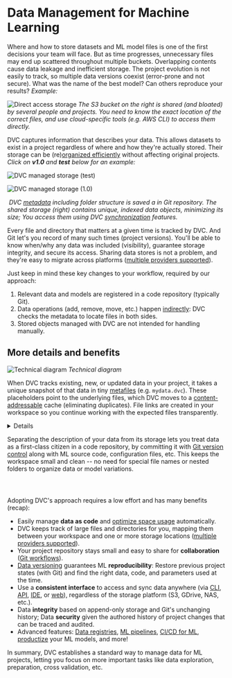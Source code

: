 # Data Management for Machine Learning

<!--
## Data Management for Machine Learning
-->

Where and how to store datasets and ML model files is one of the first decisions
your team will face. But as time progresses, unnecessary files may end up
scattered throughout multiple buckets. Overlapping contents cause data leakage
and inefficient storage. The project evolution is not easily to track, so
multiple data versions coexist (error-prone and not secure). What was the name
of the best model? Can others reproduce your results? _Example:_

![Direct access storage](/img/direct_access_storage.png) _The S3 bucket on the
right is shared (and bloated) by several people and projects. You need to know
the exact location of the correct files, and use cloud-specific tools (e.g. AWS
CLI) to access them directly._

DVC captures information that describes your data. This allows datasets to exist
in a <abbr>project</abbr> regardless of where and how they're actually stored.
Their storage can be (re)[organized efficiently] without affecting original
projects. _Click on **v1.0** and **test** below for an example:_

[organized efficiently]:
  /doc/user-guide/data-management/large-dataset-optimization

<toggle>
<tab title="test">

![DVC managed storage (test)](/img/dvc_managed_storage_0.png)

</tab>
<tab title="v1.0">

![DVC managed storage (1.0)](/img/dvc_managed_storage_1.png)

</tab>
</toggle>

![]() _DVC [metadata] including folder structure is saved a in Git repository.
The shared storage (right) contains unique, indexed data objects, minimizing its
size; You access them using DVC [synchronization] features._

Every file and directory that matters at a given time is tracked by DVC. And Git
let's you record of many such times (project versions). You'll be able to know
when/why any data was included (visibility), guarantee storage integrity, and
secure its access. Sharing data stores is not a problem, and they're easy to
migrate across platforms ([multiple providers supported]).

[metadata]: /doc/user-guide/project-structure/dvc-files#specification
[synchronization]:
  /doc/start/data-management/data-versioning#storing-and-sharing
[multiple providers supported]:
  /doc/command-reference/remote/add#supported-storage-types

Just keep in mind these key changes to your workflow, required by our approach:

1. Relevant data and models are registered in a code repository (typically Git).
1. Data operations (add, remove, move, etc.) happen [indirectly]: DVC checks the
   metadata to locate files in both sides.
1. Stored objects managed with DVC are not intended for handling manually.

[indirectly]: https://en.wikipedia.org/wiki/Indirection

## More details and benefits

![Technical diagram]() _Technical diagram_

When DVC tracks existing, new, or updated data in your <abbr>project</abbr>, it
takes a unique snapshot of that data in tiny [metafiles] (e.g. `mydata.dvc`).
These placeholders point to the underlying files, which DVC moves to a
[content-addressable] <abbr>cache</abbr> (eliminating duplicates). File links
are created in your <abbr>workspace</abbr> so you continue working with the
expected files transparently.

[metafiles]: /doc/user-guide/project-structure
[content-addressable]: https://en.wikipedia.org/wiki/Content-addressable_storage

<!--
[file links]:
  https://towardsdatascience.com/reflinks-vs-symlinks-vs-hard-links-and-how-they-can-help-machine-learning-projects-b77b89cdbab1
-->

<details>

### Click to learn about _data codification_.

DVC replaces data in the project with code-like metafiles (and file links, as
explain above). We could say that the data gets "codified".

</details>

Separating the description of your data from its storage lets you treat data as
a first-class citizen in a code repository, by committing it with [Git version
control] along with ML source code, configuration files, etc. This keeps the
workspace small and clean -- no need for special file names or nested folders to
organize data or model variations.

[git version control]:
  https://git-scm.com/book/en/v2/Getting-Started-About-Version-Control

<!-- Sample code/terminal blocks... -->

<toggle>
<tab title="Yesterday">

```

```

</tab>
<tab title="Today">

```

```

</tab>
<tab title="Tomorrow">

```

```

</tab>
</toggle>

Adopting DVC's approach requires a low effort and has many benefits (recap):

- Easily manage **data as code** and [optimize space usage] automatically.
- DVC keeps track of large files and directories for you, mapping them between
  your <abbr>workspace</abbr> and one or more storage locations ([multiple
  providers supported]).
- Your project <abbr>repository</abbr> stays small and easy to share for
  **collaboration** ([Git workflows]).
- [Data versioning] guarantees ML **reproducibility**: Restore previous project
  states (with Git) and find the right data, code, and parameters used at the
  time.
- Use a **consistent interface** to access and sync data anywhere (via [CLI],
  [API], [IDE], or [web]), regardless of the storage platform (S3, GDrive, NAS,
  etc.).
- Data **integrity** based on append-only storage and Git's unchanging history;
  Data **security** given the authored history of project changes that can be
  traced and audited.
- Advanced features: [Data registries], [ML pipelines], [CI/CD for ML],
  [productize] your ML models, and more!

[optimize space usage]:
  /doc/user-guide/data-management/large-dataset-optimization
[git workflows]:
  https://git-scm.com/book/en/v2/Distributed-Git-Distributed-Workflows
[data versioning]: /doc/use-cases/versioning-data-and-models
[cli]: /doc/command-reference
[api]: /doc/api-reference
[ide]: /doc/vs-code-extension
[web]: /doc/studio
[data registries]: /doc/use-cases/data-registry
[ml pipelines]: /doc/user-guide/pipelines
[ci/cd for ml]: https://cml.dev/
[productize]: https://mlem.ai/

In summary, DVC establishes a standard way to manage data for ML projects,
letting you focus on more important tasks like data exploration, preparation,
cross validation, etc.

<!-- ## Storage locations

The cache is the first storage layer for you and your team to share and
collaborate, but more can be defined in DVC [config files] (using `dvc remote`
commands). These storage locations let you back up and share data, features, ML
models, etc. Supported platforms include SSH, Amazon S3, Google Cloud Storage,
Microsoft Azure, among [many more].

[config files]: /doc/user-guide/project-structure/internal-files
[many more]: /doc/command-reference/remote/add#supported-storage-types

[]:
  /doc/user-guide/project-structure/internal-files#structure-of-the-cache-directory
-->
